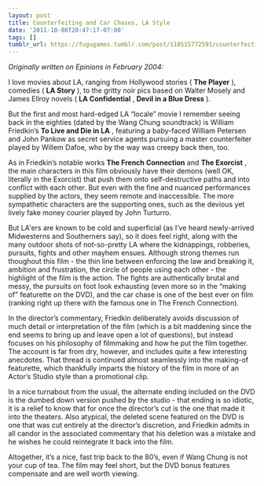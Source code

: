 ```yaml
---
layout: post
title: Counterfeiting and Car Chases, LA Style
date: '2011-10-08T20:47:17-07:00'
tags: []
tumblr_url: https://fugugames.tumblr.com/post/110515772591/counterfeiting-and-car-chases-la-style
---
```

_Originally written on Epinions in February 2004:_

I love movies about LA, ranging from Hollywood stories ( **The Player** ), comedies ( **LA Story** ), to the gritty noir pics based on Walter Mosely and James Ellroy novels ( **LA Confidential** , **Devil in a Blue Dress** ).

But the first and most hard-edged LA “locale” movie I remember seeing back in the eighties (dated by the Wang Chung soundtrack) is William Friedkin’s **To Live and Die in LA** , featuring a baby-faced William Petersen and John Pankow as secret service agents pursuing a master counterfeiter played by Willem Dafoe, who by the way was creepy back then, too.

As in Friedkin’s notable works **The French Connection** and **The Exorcist** , the main characters in this film obviously have their demons (well OK, literally in the Exorcist) that push them onto self-destructive paths and into conflict with each other. But even with the fine and nuanced performances supplied by the actors, they seem remote and inaccessible. The more sympathetic characters are the supporting ones, such as the devious yet lively fake money courier played by John Turturro.

But LA'ers are known to be cold and superficial (as I’ve heard newly-arrived Midwesterns and Southerners say), so it does feel right, along with the many outdoor shots of not-so-pretty LA where the kidnappings, robberies, pursuits, fights and other mayhem ensues. Although strong themes run thoughout this film - the thin line between enforcing the law and breaking it, ambition and frustration, the circle of people using each other - the highlight of the film is the action. The fights are authentically brutal and messy, the pursuits on foot look exhausting (even more so in the “making of” featurette on the DVD), and the car chase is one of the best ever on film (ranking right up there with the famous one in The French Connection).

In the director’s commentary, Friedkin deliberately avoids discussion of much detail or interpretation of the film (which is a bit maddening since the end seems to bring up and leave open a lot of questions), but instead focuses on his philosophy of filmmaking and how he put the film together. The account is far from dry, however, and includes quite a few interesting anecdotes. That thread is continued almost seamlessly into the making-of featurette, which thankfully imparts the history of the film in more of an Actor’s Studio style than a promotional clip.

In a nice turnabout from the usual, the alternate ending included on the DVD is the dumbed down version pushed by the studio - that ending is so idiotic, it is a relief to know that for once the director’s cut is the one that made it into the theaters. Also atypical, the deleted scene featured on the DVD is one that was cut entirely at the director’s discretion, and Friedkin admits in all candor in the associated commentary that his deletion was a mistake and he wishes he could reintegrate it back into the film.

Altogether, it’s a nice, fast trip back to the 80’s, even if Wang Chung is not your cup of tea. The film may feel short, but the DVD bonus features compensate and are well worth viewing.

